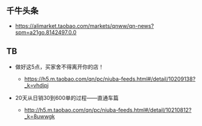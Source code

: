## 千牛头条
- https://alimarket.taobao.com/markets/qnww/qn-news?spm=a21go.8142497.0.0
## TB
- 做好这5点，买家舍不得离开你的店！
  - https://h5.m.taobao.com/qn/pc/niuba-feeds.html#/detail/10209138?_k=vhdjpj
  
- 20天从日销30到600单的过程——直通车篇
  - http://h5.m.taobao.com/qn/pc/niuba-feeds.html#/detail/10210812?_k=8uwwgk
